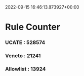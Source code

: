 2022-09-15 16:46:13.873927+00:00
# Rule Counter 
 ### UCATE : 528574

 ### Veneto : 21241

 ### Allowlist : 13924